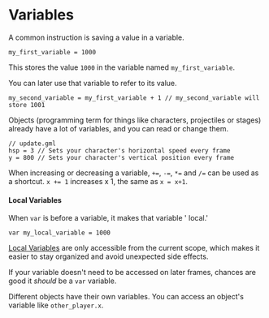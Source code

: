# Variables

A common instruction is saving a value in a variable.

```gml
my_first_variable = 1000
```

This stores the value `1000` in the variable named `my_first_variable`.

You can later use that variable to refer to its value.

```gml
my_second_variable = my_first_variable + 1 // my_second_variable will store 1001
```

Objects (programming term for things like characters, projectiles or stages) already have a lot of variables, and you
can read or change them.

```gml
// update.gml
hsp = 3 // Sets your character's horizontal speed every frame
y = 800 // Sets your character's vertical position every frame
```

When increasing or decreasing a variable, `+=`, `-=`, `*=` and `/=` can be used as a shortcut. `x += 1` increases x 1,
the same as `x = x+1`.

#### Local Variables

When `var` is before a variable, it makes that variable '
local.'

```gml
var my_local_variable = 1000
```

[Local Variables](https://docs.yoyogames.com/source/dadiospice/002_reference/001_gml%20language%20overview/variables/local%20variables.html)
are only accessible from the current scope, which makes it easier to stay organized and avoid unexpected side effects.

If your variable doesn't need to be accessed on later frames, chances are good it *should* be a `var` variable.

Different objects have their own variables. You can access an object's variable like `other_player.x`.
